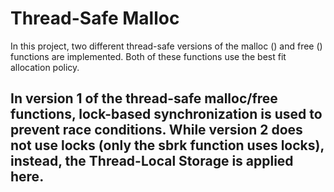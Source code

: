 #  Thread-Safe Malloc
   In this project, two different thread-safe versions of the malloc () and free () functions are implemented. Both of these functions use the best fit allocation policy.
   
## In version 1 of the thread-safe malloc/free functions, lock-based synchronization is used to prevent race conditions. While version 2 does not use locks (only the sbrk function uses locks), instead, the Thread-Local Storage is applied here. 
